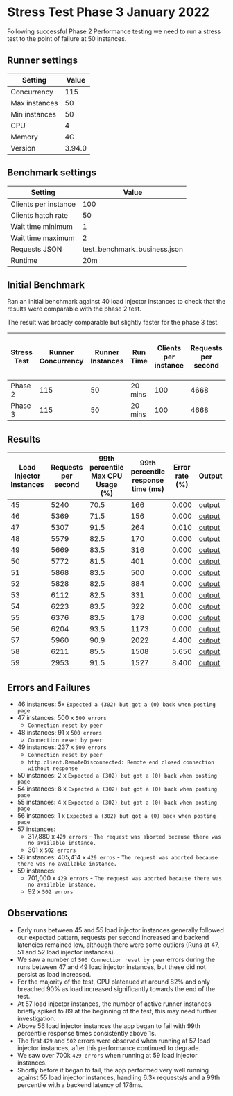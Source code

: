# Stress Test Phase 3 January 2022

Following successful Phase 2 Performance testing we need to run a stress test to the point of failure at 50 instances.

## Runner settings

| Setting | Value |
| --- | ---| 
| Concurrency | 115 |
| Max instances   | 50 |
| Min instances | 50 |
| CPU | 4 |
| Memory | 4G |
| Version | 3.94.0 |


## Benchmark settings

| Setting | Value |
| --- | ---| 
| Clients per instance | 100 |
| Clients hatch rate   | 50 |
| Wait time minimum | 1 |
| Wait time maximum | 2 |
| Requests JSON | test_benchmark_business.json |
| Runtime | 20m |

## Initial Benchmark

Ran an initial benchmark against 40 load injector instances to check that the results were comparable with the phase 2 test.

The result was broadly comparable but slightly faster for the phase 3 test. 

| Stress Test | Runner Concurrency |Runner Instances | Run Time| Clients per instance | Requests per second | 99th percentile Max CPU Usage (%) | 99th percentile response time (ms) | Error rate (%) | Output |
| --- | --- | --- | --- |--- | --- | --- | --- | --- | --- |
| Phase 2 | 115 | 50 | 20 mins | 100  | 4668 | 64.5 | 229 | 0.000 | [output](https://console.cloud.google.com/storage/browser/eq-stress-injector-07122021-outputs/stress-test/2021-12-29T14:42:36) |
| Phase 3 | 115 | 50 | 20 mins | 100  | 4668 |  61.5 | 167 | 0.000 | [output](https://console.cloud.google.com/storage/browser/eq-stress-injector-07122021-outputs/stress-test/2022-01-28T10:26:34)|

## Results

| Load Injector Instances | Requests per second | 99th percentile Max CPU Usage (%) | 99th percentile response time (ms) | Error rate (%) | Output |
| --- | --- | --- | --- | --- | --- |
| 45  | 5240 | 70.5 | 166 | 0.000 | [output](https://console.cloud.google.com/storage/browser/eq-stress-injector-07122021-outputs/stress-test/2022-01-28T11:12:11) |
| 46  | 5369 | 71.5 | 156 | 0.000 | [output](https://console.cloud.google.com/storage/browser/eq-stress-injector-07122021-outputs/stress-test/2022-01-28T11:53:32) |
| 47  | 5307 | 91.5 | 264 | 0.010 | [output](https://console.cloud.google.com/storage/browser/eq-stress-injector-07122021-outputs/stress-test/2022-01-28T12:53:29) |
| 48  | 5579 | 82.5 | 170 | 0.000 | [output](https://console.cloud.google.com/storage/browser/eq-stress-injector-07122021-outputs/stress-test/2022-01-28T13:39:34) |
| 49  | 5669 | 83.5 | 316 | 0.000 | [output](https://console.cloud.google.com/storage/browser/eq-stress-injector-07122021-outputs/stress-test/2022-01-28T14:24:01) |
| 50  | 5772 | 81.5 | 401 | 0.000 | [output](https://console.cloud.google.com/storage/browser/eq-stress-injector-07122021-outputs/stress-test/2022-01-31T11:34:33) |
| 51  | 5868 | 83.5 | 500 | 0.000 | [output](https://console.cloud.google.com/storage/browser/eq-stress-injector-07122021-outputs/stress-test/2022-01-31T12:14:21) |
| 52  | 5828 | 82.5 | 884 | 0.000 | [output](https://console.cloud.google.com/storage/browser/eq-stress-injector-07122021-outputs/stress-test/2022-01-31T12:54:39) |
| 53  | 6112 | 82.5 | 331 | 0.000 | [output](https://console.cloud.google.com/storage/browser/eq-stress-injector-07122021-outputs/stress-test/2022-01-31T13:25:53) |
| 54  | 6223 | 83.5 | 322 | 0.000 | [output](https://console.cloud.google.com/storage/browser/eq-stress-injector-07122021-outputs/stress-test/2022-01-31T14:05:54) |
| 55  | 6376 | 83.5 | 178 | 0.000 | [output](https://console.cloud.google.com/storage/browser/eq-stress-injector-07122021-outputs/stress-test/2022-01-31T14:49:48) |
| 56  | 6204 | 93.5 | 1173 | 0.000 | [output](https://console.cloud.google.com/storage/browser/eq-stress-injector-07122021-outputs/stress-test/2022-02-01T08:13:20)|
| 57  | 5960 | 90.9 | 2022 | 4.400 | [output](https://console.cloud.google.com/storage/browser/eq-stress-injector-07122021-outputs/stress-test/2022-02-01T08:49:47)|
| 58  | 6211 | 85.5 | 1508 | 5.650 | [output](https://console.cloud.google.com/storage/browser/eq-stress-injector-07122021-outputs/stress-test/2022-02-01T09:24:10)|
| 59  | 2953 | 91.5 | 1527 | 8.400 | [output](https://console.cloud.google.com/storage/browser/eq-stress-injector-07122021-outputs/stress-test/2022-02-01T10:40:03)|

## Errors and Failures
- 46 instances: 5x  `Expected a (302) but got a (0) back when posting page`
- 47 instances: 500 x `500 errors`
    - `Connection reset by peer`
- 48 instances: 91 x `500 errors`  
    - `Connection reset by peer`
- 49 instances: 237 x `500 errors`
    - `Connection reset by peer`
    - `http.client.RemoteDisconnected: Remote end closed connection without response`
- 50 instances: 2 x `Expected a (302) but got a (0) back when posting page`
- 54 instances: 8 x `Expected a (302) but got a (0) back when posting page`
- 55 instances: 4 x `Expected a (302) but got a (0) back when posting page`
- 56 instances: 1 x `Expected a (302) but got a (0) back when posting page`
- 57 instances:
    - 317,880 x `429 errors` - `The request was aborted because there was no available instance.`
    - 301 x `502 errors`
- 58 instances: 405,414 x `429 erros` - `The request was aborted because there was no available instance.`
- 59 instances: 
    - 701,000 x `429 errors` - `The request was aborted because there was no available instance.`
    - 92 x `502 errors`


## Observations

- Early runs between 45 and 55 load injector instances generally followed our expected pattern, requests per second increased and backend latencies remained low, although there were some outliers (Runs at 47, 51 and 52 load injector instances).
- We saw a number of `500 Connection reset by peer` errors during the runs between 47 and 49 load injector instances, but these did not persist as load increased.  
- For the majority of the test, CPU plateaued at around 82% and only breached 90% as load increased significantly towards the end of the test.
- At 57 load injector instances, the number of active runner instances briefly spiked to 89 at the beginning of the test, this may need further investigation.
- Above 56 load injector instances the app began to fail with 99th percentile response times consistently above 1s.
- The first `429` and `502` errors were observed when running at 57 load injector instances, after this performance continued to degrade. 
- We saw over 700k `429 errors` when running at 59 load injector instances.
- Shortly before it began to fail, the app performed very well running against 55 load injector instances, handling 6.3k requests/s and a 99th percentile with a backend latency of 178ms.
